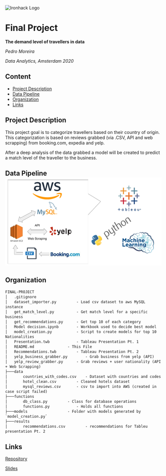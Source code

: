 <img src="https://bit.ly/2VnXWr2" alt="Ironhack Logo" width="100"/>

# Final Project

**The demand level of travellers in data**

*Pedro Moreira*

*Data Analytics, Amsterdam 2020*

## Content
- [Project Description](#project-description)
- [Data Pipeline](#data-pipeline)
- [Organization](#organization)
- [Links](#links)

## Project Description
This project goal is to categorize travellers based on their country of origin. This categorization is based on reviews grabbed (via .CSV, API and web scrapping) from booking.com, expedia and yelp.

After a deep analysis of the data grabbed a model will be created to predict a match level of the traveller to the business.

## Data Pipeline <img src="https://github.com/pmoreira1/Final-Project/raw/master/pics/data%20pipeline.png" alt="Data Pipeline">


## Organization
```
FINAL-PROJECT
│   .gitignore
│   dataset_importer.py			- Load csv dataset to aws MySQL instance
│   get_match_level.py			- Get match level for a specific business
│   get_recommendations.py		- Get top 10 of each category
│   Model decision.ipynb		- Workbook used to decide best model
│   model_creation.py			- Script to create models for top 10 Nationalities
│   Presentation.twb			- Tableau Presentation Pt. 1
│   README.md				- This File
│   Recommendations.twb			- Tableau Presentation Pt. 2
│   yelp_business_grabber.py		- Grab business from yelp (API)
│   yelp_review_grabber.py		- Grab reviews + user nationality (API + Web Scrapping)
├───data				
│       countries_with_codes.csv 	- Dataset with countries and codes
│       hotel_clean.csv			- Cleaned hotels dataset
│       mysql_reviews.csv		- csv to import into AWS (created in case script failed)
├───functions
│       db_class.py			- Class for database operations
│       functions.py			- Holds all functions
├───models					- Folder with models generated by `model_creation.py`
├───results
│       recommendations.csv 		- recommendations for Tableu presentation Pt. 2

```
## Links

[Repository](https://github.com/pmoreira1/final-project)

[Slides](https://docs.google.com/presentation/d/1j0eeq0fz75578fAVJXVEYlf8t-NFS1X-Zo07Bfz8IWA/edit?usp=sharing)

